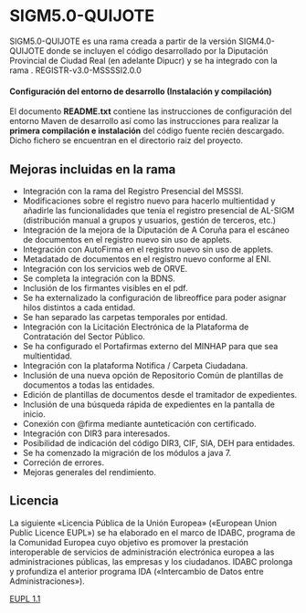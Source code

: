 # SIGM5.0-QUIJOTE

SIGM5.0-QUIJOTE es una rama creada a partir de la versión SIGM4.0-QUIJOTE donde se incluyen el código desarrollado por la Diputación Provincial de Ciudad Real (en adelante Dipucr) y se ha integrado con la rama .
REGISTR-v3.0-MSSSSI2.0.0

#### Configuración del entorno de desarrollo (Instalación y compilación)

El documento **README.txt** contiene las instrucciones de configuración del entorno Maven de desarrollo así como las instrucciones para realizar la **primera compilación e instalación** del código fuente recién descargado.
Dicho fichero se encuentran en el directorio raiz del proyecto.

## Mejoras incluidas en la rama
 * Integración con la rama del Registro Presencial del MSSSI.
 * Modificaciones sobre el registro nuevo para hacerlo multientidad y añadirle las funcionalidades que tenía el registro presencial de AL-SIGM (distribución manual a grupos y usuarios, gestión de terceros, etc.)
 * Integración de la mejora de la Diputación de A Coruña para el escáneo de documentos en el registro nuevo sin uso de applets.
 * Integración con AutoFirma en el registro nuevo sin uso de applets.
 * Metadatado de documentos en el registro nuevo conforme al ENI.
 * Integración con los servicios web de ORVE.
 * Se completa la integración con la BDNS.
 * Inclusión de los firmantes visibles en el pdf.
 * Se ha externalizado la configuración de libreoffice para poder asignar hilos distintos a cada entidad.
 * Se han separado las carpetas temporales por entidad.
 * Integración con la Licitación Electrónica de la Plataforma de Contratación del Sector Público.
 * Se ha configurado el Portafirmas externo del MINHAP para que sea multientidad.
 * Integración con la plataforma Notifica / Carpeta Ciudadana.
 * Inclusión de una nueva opción de Repositorio Común de plantillas de documentos a todas las entidades.
 * Edición de plantillas de documentos desde el tramitador de expedientes.
 * Inclusión de una búsqueda rápida de expedientes en la pantalla de inicio.
 * Conexión con @firma mediante aunteticación con certificado.
 * Integración con DIR3 para interesados.
 * Posibilidad de indicación del código DIR3, CIF, SIA, DEH para entidades.
 * Se ha comenzado la migración de los módulos a java 7.
 * Correción de errores.
 * Mejoras generales del rendimiento.

## Licencia

La siguiente «Licencia Pública de la Unión Europea» («European Union Public Licence EUPL») se ha elaborado en el marco de IDABC, programa de la Comunidad Europea cuyo objetivo es promover la prestación interoperable de servicios de administración electrónica europea a las administraciones públicas, las empresas y los ciudadanos. IDABC prolonga y profundiza el anterior programa IDA («Intercambio de Datos entre Administraciones»). 

<a href="https://joinup.ec.europa.eu/sites/default/files/custom-page/attachment/eupl1.1.-licence-es_0.pdf" target="_new">EUPL 1.1</a>
